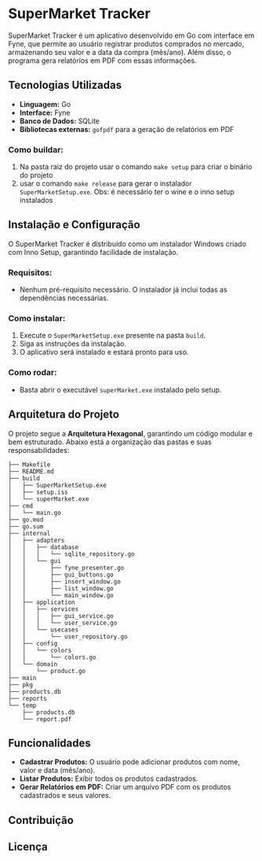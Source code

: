 # SuperMarket Tracker

SuperMarket Tracker é um aplicativo desenvolvido em Go com interface em Fyne, que permite ao usuário registrar produtos comprados no mercado, armazenando seu valor e a data da compra (mês/ano). Além disso, o programa gera relatórios em PDF com essas informações.

## Tecnologias Utilizadas

- **Linguagem:** Go
- **Interface:** Fyne
- **Banco de Dados:** SQLite
- **Bibliotecas externas:** `gofpdf` para a geração de relatórios em PDF

### Como buildar:
1. Na pasta raiz do projeto usar o comando `make setup` para criar o binário do projeto
2. usar o comando `make release` para gerar o instalador `SuperMarketSetup.exe`. Obs: é necessário ter o wine e o inno setup instalados

## Instalação e Configuração

O SuperMarket Tracker é distribuído como um instalador Windows criado com Inno Setup, garantindo facilidade de instalação.

### Requisitos:
- Nenhum pré-requisito necessário. O instalador já inclui todas as dependências necessárias.

### Como instalar:
1. Execute o `SuperMarketSetup.exe` presente na pasta `build`.
2. Siga as instruções da instalação.
3. O aplicativo será instalado e estará pronto para uso.

### Como rodar:
- Basta abrir o executável `superMarket.exe` instalado pelo setup.

## Arquitetura do Projeto

O projeto segue a **Arquitetura Hexagonal**, garantindo um código modular e bem estruturado. Abaixo está a organização das pastas e suas responsabilidades:

```
├── Makefile
├── README.md
├── build
│   ├── SuperMarketSetup.exe
│   ├── setup.iss
│   └── superMarket.exe
├── cmd
│   └── main.go
├── go.mod
├── go.sum
├── internal
│   ├── adapters
│   │   ├── database
│   │   │   └── sqlite_repository.go
│   │   └── gui
│   │       ├── fyne_presenter.go
│   │       ├── gui_buttons.go
│   │       ├── insert_window.go
│   │       ├── list_window.go
│   │       └── main_window.go
│   ├── application
│   │   ├── services
│   │   │   ├── gui_service.go
│   │   │   └── user_service.go
│   │   └── usecases
│   │       └── user_repository.go
│   ├── config
│   │   └── colors
│   │       └── colors.go
│   └── domain
│       └── product.go
├── main
├── pkg
├── products.db
├── reports
└── temp
    ├── products.db
    └── report.pdf
```

## Funcionalidades

- **Cadastrar Produtos:** O usuário pode adicionar produtos com nome, valor e data (mês/ano).
- **Listar Produtos:** Exibir todos os produtos cadastrados.
- **Gerar Relatórios em PDF:** Criar um arquivo PDF com os produtos cadastrados e seus valores.

## Contribuição

## Licença

